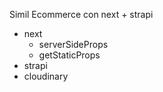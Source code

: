 Simil Ecommerce con next + strapi

* next
    * serverSideProps
    * getStaticProps
* strapi
* cloudinary
